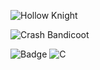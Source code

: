 ![Hollow Knight](https://vistapointe.net/images/hollow-knight-wallpaper-18.jpg)

![Crash Bandicoot](https://i.pinimg.com/originals/26/d6/81/26d681bd3f7ced9f669780e7695327f0.gif)

![Badge](https://bit.ly/icom-badge)
![C](https://img.shields.io/badge/c-05122A.svg?style=flat&logo=c)
